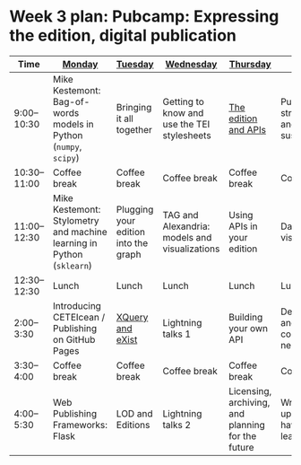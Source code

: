 # Week 3 plan: Pubcamp: Expressing the edition, digital publication

Time | [Monday](week_3_day_1_plan.md) |[Tuesday](week_3_day_2_plan.md) |[Wednesday](week_3_day_3_plan.md) |[Thursday](week_3_day_4_plan.md) |[Friday](week_3_day_5_plan.md) |[Saturday](week_3_day_6_plan.md) |
---- | ---- | ---- | ---- | ---- | ---- | ----
9:00–10:30 | Mike Kestemont: Bag-of-words models in Python (`numpy`, `scipy`) | Bringing it all together | Getting to know and use the TEI stylesheets | [The edition and APIs](week_3_day_4_session_1.md) | Publishing strategies and sustainability | Rationale and design of the Institute 
10:30–11:00 | Coffee break | Coffee break | Coffee break | Coffee break | Coffee break | Coffee break 
11:00–12:30 | Mike Kestemont: Stylometry and machine learning in Python (`sklearn`) | Plugging your edition into the graph | TAG and Alexandria: models and visualizations | Using APIs in your edition | Data visualization | Rationale and design of the Institute (continued) 
12:30–12:30 | Lunch | Lunch | Lunch | Lunch | Lunch 
2:00–3:30 | Introducing CETEIcean / Publishing on GitHub Pages | [XQuery and eXist](exist_xquery_webapps.md) | Lightning talks 1 | Building your own API | Deployment and further coding if needed 
3:30–4:00 | Coffee break | Coffee break | Coffee break | Coffee break | Coffee break 
4:00–5:30 | Web Publishing Frameworks: Flask | LOD and Editions | Lightning talks 2 | Licensing, archiving, and planning for the future | Wrapping up: What have we learned? 
